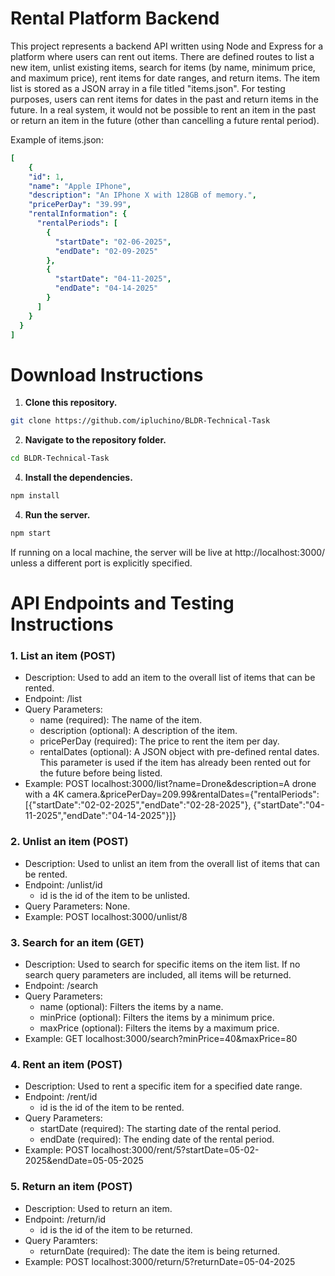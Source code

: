 # Rental Platform Backend
This project represents a backend API written using Node and Express for a platform where users can rent out items. There are defined routes to list a new item, unlist existing items, search for items (by name, minimum price, and maximum price), rent items for date ranges, and return items. The item list is stored as a JSON array in a file titled "items.json". For testing purposes, users can rent items for dates in the past and return items in the future. In a real system, it would not be possible to rent an item in the past or return an item in the future (other than cancelling a future rental period). 

Example of items.json:
```yaml
[
    {
    "id": 1,
    "name": "Apple IPhone",
    "description": "An IPhone X with 128GB of memory.",
    "pricePerDay": "39.99",
    "rentalInformation": {
      "rentalPeriods": [
        {
          "startDate": "02-06-2025",
          "endDate": "02-09-2025"
        },
        {
          "startDate": "04-11-2025",
          "endDate": "04-14-2025"
        }
      ]
    }
  }
]
```
# Download Instructions
1. **Clone this repository.**
```bash
git clone https://github.com/ipluchino/BLDR-Technical-Task
```
2. **Navigate to the repository folder.**
```bash
cd BLDR-Technical-Task
```
4. **Install the dependencies.**
```bash
npm install
```
4. **Run the server.**
```bash
npm start
```
If running on a local machine, the server will be live at http://localhost:3000/ unless a different port is explicitly specified.

# API Endpoints and Testing Instructions
### 1. List an item (POST)
- Description: Used to add an item to the overall list of items that can be rented.
- Endpoint: /list
- Query Parameters:
  - name (required): The name of the item.
  - description (optional): A description of the item.
  - pricePerDay (required): The price to rent the item per day.
  - rentalDates (optional): A JSON object with pre-defined rental dates. This parameter is used if the item has already been rented out for the future before being listed.
- Example: POST localhost:3000/list?name=Drone&description=A drone with a 4K camera.&pricePerDay=209.99&rentalDates={"rentalPeriods":[{"startDate":"02-02-2025","endDate":"02-28-2025"}, {"startDate":"04-11-2025","endDate":"04-14-2025"}]}

### 2. Unlist an item (POST)
- Description: Used to unlist an item from the overall list of items that can be rented.
- Endpoint: /unlist/id
  - id is the id of the item to be unlisted.
- Query Parameters: None.
- Example: POST localhost:3000/unlist/8

### 3. Search for an item (GET)
- Description: Used to search for specific items on the item list. If no search query parameters are included, all items will be returned.
- Endpoint: /search
- Query Parameters:
  - name (optional): Filters the items by a name.
  - minPrice (optional): Filters the items by a minimum price.
  - maxPrice (optional): Filters the items by a maximum price.
- Example: GET localhost:3000/search?minPrice=40&maxPrice=80

### 4. Rent an item (POST)
- Description: Used to rent a specific item for a specified date range.
- Endpoint: /rent/id
  - id is the id of the item to be rented.
- Query Parameters:
  -  startDate (required): The starting date of the rental period.
  -  endDate (required): The ending date of the rental period.
- Example: POST localhost:3000/rent/5?startDate=05-02-2025&endDate=05-05-2025

### 5. Return an item (POST)
- Description: Used to return an item.
- Endpoint: /return/id
  - id is the id of the item to be returned.
- Query Paramters:
  - returnDate (required): The date the item is being returned.
- Example: POST localhost:3000/return/5?returnDate=05-04-2025
